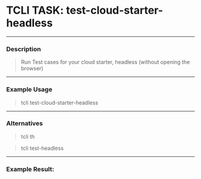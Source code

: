# TCLI TASK: test-cloud-starter-headless

---
### Description
> Run Test cases for your cloud starter, headless (without opening the browser)

---
### Example Usage
> tcli test-cloud-starter-headless

---
### Alternatives
> tcli th

> tcli test-headless 


---
### Example Result:
